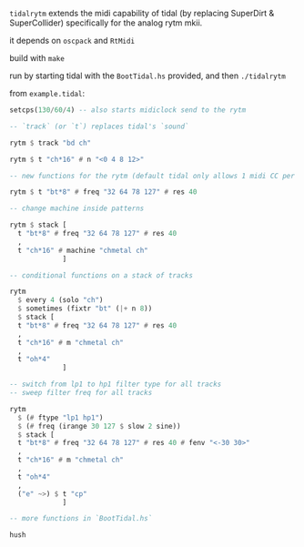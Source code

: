 `tidalrytm` extends the midi capability of tidal (by replacing SuperDirt & SuperCollider) specifically for the analog rytm mkii.

it depends on `oscpack` and `RtMidi`

build with `make`

run by starting tidal with the `BootTidal.hs` provided, and then `./tidalrytm`


from `example.tidal`:

```haskell
setcps(130/60/4) -- also starts midiclock send to the rytm

-- `track` (or `t`) replaces tidal's `sound`

rytm $ track "bd ch"

rytm $ t "ch*16" # n "<0 4 8 12>"

-- new functions for the rytm (default tidal only allows 1 midi CC per msg)

rytm $ t "bt*8" # freq "32 64 78 127" # res 40

-- change machine inside patterns

rytm $ stack [
  t "bt*8" # freq "32 64 78 127" # res 40
  ,
  t "ch*16" # machine "chmetal ch"
             ]

-- conditional functions on a stack of tracks

rytm
  $ every 4 (solo "ch")
  $ sometimes (fixtr "bt" (|+ n 8))
  $ stack [
  t "bt*8" # freq "32 64 78 127" # res 40
  ,
  t "ch*16" # m "chmetal ch"
  ,
  t "oh*4"
             ]

-- switch from lp1 to hp1 filter type for all tracks
-- sweep filter freq for all tracks

rytm
  $ (# ftype "lp1 hp1")
  $ (# freq (irange 30 127 $ slow 2 sine))
  $ stack [
  t "bt*8" # freq "32 64 78 127" # res 40 # fenv "<-30 30>"
  ,
  t "ch*16" # m "chmetal ch"
  ,
  t "oh*4"
  ,
  ("e" ~>) $ t "cp"
             ]

-- more functions in `BootTidal.hs`

hush
```
